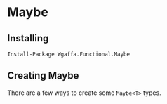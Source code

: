 # Maybe

## Installing
`Install-Package Wgaffa.Functional.Maybe`

## Creating Maybe
There are a few ways to create some `Maybe<T>` types.
###
<!--stackedit_data:
eyJoaXN0b3J5IjpbLTE4ODI3ODUzMDYsLTEyMjUwMjg1MTFdfQ
==
-->